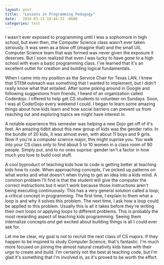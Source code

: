 ```yaml
---
layout: post
title:  "Lessons in Programming Pedagogy"
date:   2016-03-15 10:44:33 -0600
categories: test
--- 
```


I wasn't ever exposed to programming until I was a sophomore in high school, but even then, the Computer Science class wasn't ever taken seriously. It was seen as a blow off (imagine that) and the small UIL Computer Science team that was formed was never given the exposure it deserves. But I soon realized that even _I_ was lucky to have gone to a high school with even a basic programming class. I've learned that it's an excellent outlet for creation and building logical fundamentals. 

When I came into my position as the Service Chair for Texas LAN, I knew that STEM outreach was something that I wanted to implement, but I didn't really know what that entailed. After some poking around in Google and following suggestions from friends, I heard of an organization called Coderdojo. I offered to help get CS students to volunteer on Sundays. 
Soon, I was at CoderDojo every weekend I could. I began to learn some amazing things about how kids learn and how social barriers can prevent us from reaching out and exploring topics we might have interest in. 

A notable experience this semester was helping a new Dojo get off of it's feet. An amazing tidbit about this new group of kids was the gender ratio. In the bundle of 20 kids, it was almost even, with about 11 boys and 9 girls. Now if you're a computer science major, this might suprise you. You walk into your CS class only to find about 5 to 10 women in a class room of 90 people. Simply put, and to no ones suprise: gender isn't a factor in how much you love to build cool stuff. 

A cool byproduct of teaching kids how to code is getting better at teaching kids how to code. When approaching concepts, I've picked up patterns on what works and what doesn't when trying to get an idea into a kids mind.
 A common problem I'll find is that the student will give the computer the correct instructions but it won't work because those instructions aren't being executing continuously. This has a very general solution called a _loop_; a critical concept in programming. 
The first time, 
I explain to them what a loop is and why it solves this problem.
 The next time, I ask how a loop could be applied to this problem. 
Usually this is all it takes before they're writing their own loops or applying loops to different problems.
 This is probably the most rewarding aspect of teaching kids programming. Seeing them internalize concepts _and_ get excited about building things is all I could ever ask for.

Let me be clear, my goal is not to recruit the next class of CS majors. If they happen to be inspired to study Computer Science, that's fantastic. I'm much more focused on joining the almost natural creativity kids have with their urge to create and build. I'm certainly not the best at teaching code, but I'm glad it's something that I'm involved in, as it's proved to be worth the effort. 
